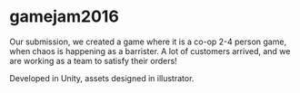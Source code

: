 # gamejam2016

Our submission, we created a game where it is a co-op 2-4 person game, when chaos is happening as a barrister. A lot of customers arrived, and we are working as a team to satisfy their orders!

Developed in Unity, assets designed in illustrator.
